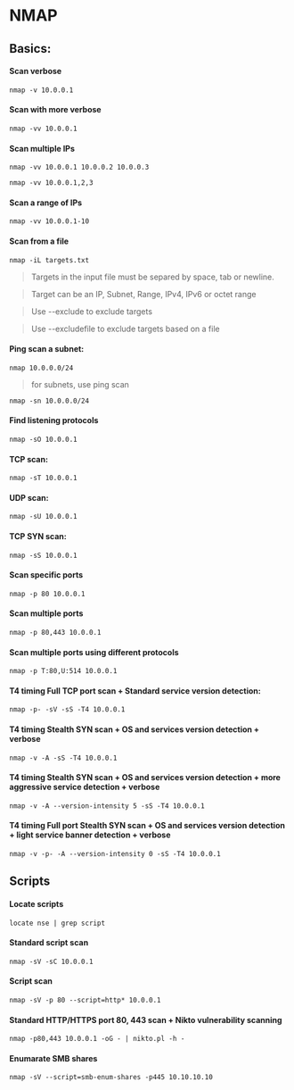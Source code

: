 # NMAP

## Basics:

#### Scan verbose

`nmap -v 10.0.0.1`

#### Scan with more verbose

`nmap -vv 10.0.0.1`

#### Scan multiple IPs

`nmap -vv 10.0.0.1 10.0.0.2 10.0.0.3`

`nmap -vv 10.0.0.1,2,3`

#### Scan a range of IPs

`nmap -vv 10.0.0.1-10`

#### Scan from a file

`nmap -iL targets.txt`
> Targets in the input file must be separed by space, tab or newline.

> Target can be an IP, Subnet, Range, IPv4, IPv6 or octet range

> Use --exclude to exclude targets

> Use --excludefile to exclude targets based on a file

#### Ping scan a subnet:

`nmap 10.0.0.0/24`
> for subnets, use ping scan 

`nmap -sn 10.0.0.0/24` 

#### Find listening protocols

`nmap -sO 10.0.0.1`

#### TCP scan:

`nmap -sT 10.0.0.1`

#### UDP scan:

`nmap -sU 10.0.0.1`

#### TCP SYN scan:

`nmap -sS 10.0.0.1`

#### Scan specific ports

`nmap -p 80 10.0.0.1`

#### Scan multiple ports

`nmap -p 80,443 10.0.0.1`

#### Scan multiple ports using different protocols

`nmap -p T:80,U:514 10.0.0.1`

#### T4 timing Full TCP port scan + Standard service version detection:

`nmap -p- -sV -sS -T4 10.0.0.1`

#### T4 timing Stealth SYN scan + OS and services version detection + verbose

`nmap -v -A -sS -T4 10.0.0.1`

#### T4 timing Stealth SYN scan + OS and services version detection + more aggressive service detection + verbose

`nmap -v -A --version-intensity 5 -sS -T4 10.0.0.1`

#### T4 timing Full port Stealth SYN scan + OS and services version detection + light service banner detection + verbose

`nmap -v -p- -A --version-intensity 0 -sS -T4 10.0.0.1`

## Scripts

#### Locate scripts

`locate nse | grep script`

#### Standard script scan

`nmap -sV -sC 10.0.0.1`

#### Script scan

`nmap -sV -p 80 --script=http* 10.0.0.1`

#### Standard HTTP/HTTPS port 80, 443 scan + Nikto vulnerability scanning

`nmap -p80,443 10.0.0.1 -oG - | nikto.pl -h -`

#### Enumarate SMB shares

`nmap -sV --script=smb-enum-shares -p445 10.10.10.10`
